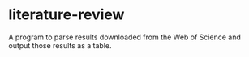 # literature-review
A program to parse results downloaded from the Web of Science and output those results as a table.
